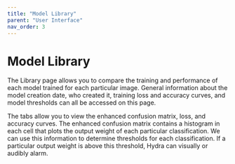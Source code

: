 ```yaml
---
title: "Model Library"
parent: "User Interface"
nav_order: 3
---
```


# Model Library

The Library page allows you to compare the training and performance of each model trained for each particular image. General information about the model creation date, who created it, training loss and accuracy curves, and model thresholds can all be accessed on this page. 

The tabs allow you to view the enhanced confusion matrix, loss, and accuracy curves. The enhanced confusion matrix contains a histogram in each cell that plots the output weight of each particular classification. We can use this information to determine thresholds for each classification. If a particular output weight is above this threshold, Hydra can visually or audibly alarm. 